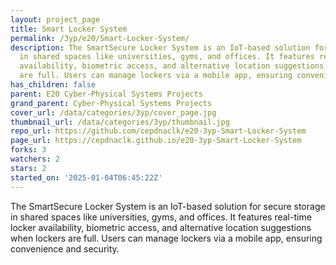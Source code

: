 ```yaml
---
layout: project_page
title: Smart Locker System
permalink: /3yp/e20/Smart-Locker-System/
description: The SmartSecure Locker System is an IoT-based solution for secure storage
  in shared spaces like universities, gyms, and offices. It features real-time locker
  availability, biometric access, and alternative location suggestions when lockers
  are full. Users can manage lockers via a mobile app, ensuring convenience and security.
has_children: false
parent: E20 Cyber-Physical Systems Projects
grand_parent: Cyber-Physical Systems Projects
cover_url: /data/categories/3yp/cover_page.jpg
thumbnail_url: /data/categories/3yp/thumbnail.jpg
repo_url: https://github.com/cepdnaclk/e20-3yp-Smart-Locker-System
page_url: https://cepdnaclk.github.io/e20-3yp-Smart-Locker-System
forks: 3
watchers: 2
stars: 2
started_on: '2025-01-04T06:45:22Z'
---
```


The SmartSecure Locker System is an IoT-based solution for secure storage in shared spaces like universities, gyms, and offices. It features real-time locker availability, biometric access, and alternative location suggestions when lockers are full. Users can manage lockers via a mobile app, ensuring convenience and security.